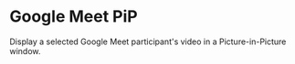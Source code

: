 # Google Meet PiP

Display a selected Google Meet participant's video in a Picture-in-Picture window.
